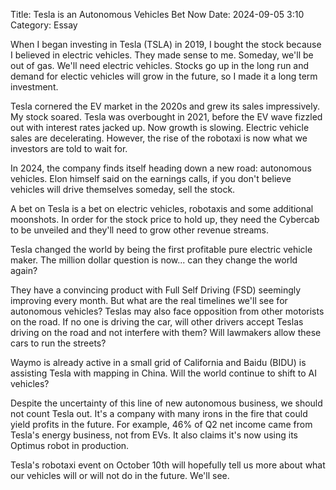 Title: Tesla is an Autonomous Vehicles Bet Now 
Date: 2024-09-05 3:10 
Category: Essay

When I began investing in Tesla (TSLA) in 2019, I bought the stock because I believed in electric vehicles. They made sense to me. Someday, we'll be out of gas. We'll need electric vehicles. Stocks go up in the long run and demand for electic vehicles will grow in the future, so I made it a long term investment.

Tesla cornered the EV market in the 2020s and grew its sales impressively. My stock soared. Tesla was overbought in 2021, before the EV wave fizzled out with interest rates jacked up. Now growth is slowing. Electric vehicle sales are decelerating. However, the rise of the robotaxi is now what we investors are told to wait for.

In 2024, the company finds itself heading down a new road: autonomous vehicles. Elon himself said on the earnings calls, if you don't believe vehicles will drive themselves someday, sell the stock.

A bet on Tesla is a bet on electric vehicles, robotaxis and some additional moonshots. In order for the stock price to hold up, they need the Cybercab to be unveiled and they'll need to grow other revenue streams.

Tesla changed the world by being the first profitable pure electric vehicle maker. The million dollar question is now... can they change the world again?

They have a convincing product with Full Self Driving (FSD) seemingly improving every month. But what are the real timelines we'll see for autonomous vehicles? Teslas may also face opposition from other motorists on the road. If no one is driving the car, will other drivers accept Teslas driving on the road and not interfere with them? Will lawmakers allow these cars to run the streets?

Waymo is already active in a small grid of California and Baidu (BIDU) is assisting Tesla with mapping in China. Will the world continue to shift to AI vehicles?

Despite the uncertainty of this line of new autonomous business, we should not count Tesla out. It's a company with many irons in the fire that could yield profits in the future. For example, 46% of Q2 net income came from Tesla's energy business, not from EVs. It also claims it's now using its Optimus robot in production.

Tesla's robotaxi event on October 10th will hopefully tell us more about what our vehicles will or will not do in the future. We'll see.
